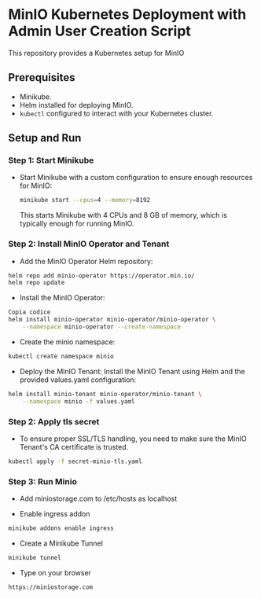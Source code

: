# MinIO Kubernetes Deployment with Admin User Creation Script

This repository provides a Kubernetes setup for MinIO

## Prerequisites

- Minikube.
- Helm installed for deploying MinIO.
- `kubectl` configured to interact with your Kubernetes cluster.

## Setup and Run

### Step 1: Start Minikube

- Start Minikube with a custom configuration to ensure enough resources for MinIO:

     ```bash
     minikube start --cpus=4 --memory=8192
     ```

   This starts Minikube with 4 CPUs and 8 GB of memory, which is typically enough for running MinIO.

### Step 2: Install MinIO Operator and Tenant
- Add the MinIO Operator Helm repository:

```bash
helm repo add minio-operator https://operator.min.io/
helm repo update
```
- Install the MinIO Operator:

```bash
Copia codice
helm install minio-operator minio-operator/minio-operator \
    --namespace minio-operator --create-namespace
```

- Create the minio namespace:
  
```bash
kubectl create namespace minio
```

- Deploy the MinIO Tenant: Install the MinIO Tenant using Helm and the provided values.yaml configuration:

```bash
helm install minio-tenant minio-operator/minio-tenant \
    --namespace minio -f values.yaml
```

### Step 2: Apply tls secret
- To ensure proper SSL/TLS handling, you need to make sure the MinIO Tenant's CA certificate is trusted.

```bash
kubectl apply -f secret-minio-tls.yaml
```
### Step 3: Run Minio
- Add miniostorage.com to /etc/hosts as localhost

- Enable ingress addon
  
```bash
minikube addons enable ingress
```

- Create a Minikube Tunnel
```bash
minikube tunnel
```

- Type on your browser
```bash
https://miniostorage.com
```
